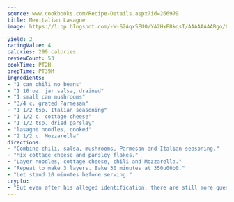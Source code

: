 ```yaml
---
source: www.cookbooks.com/Recipe-Details.aspx?id=266979
title: Mexitalian Lasagne
image: https://1.bp.blogspot.com/-W-S2Aqx5EU0/YA2HxE8kqsI/AAAAAAAABgo/LNxJ2X_rvYgPNsplYMgQNjuwxaZ0e3pQQCLcBGAsYHQ/s320/17.png

yield: 2
ratingValue: 4
calories: 299 calories
reviewCount: 53
cookTime: PT2H
prepTime: PT39M
ingredients:
- "1 can chili no beans"
- "1 16 oz. jar salsa, drained"
- "1 small can mushrooms"
- "3/4 c. grated Parmesan"
- "1 1/2 tsp. Italian seasoning"
- "1 1/2 c. cottage cheese"
- "1 1/2 tsp. dried parsley"
- "lasagne noodles, cooked"
- "2 1/2 c. Mozzarella"
directions:
- "Combine chili, salsa, mushrooms, Parmesan and Italian seasoning."
- "Mix cottage cheese and parsley flakes."
- "Layer noodles, cottage cheese, chili and Mozzarella."
- "Repeat to make 3 layers. Bake 30 minutes at 350u00b0."
- "Let stand 10 minutes before serving."
crypto:
- "But even after his alleged identification, there are still more questions than answers about the enigmatic creator of Bitcoin."
---
```

